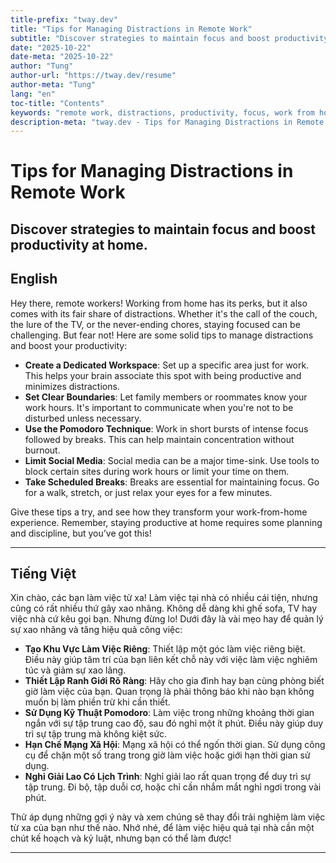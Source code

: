 ```yaml
---
title-prefix: "tway.dev"
title: "Tips for Managing Distractions in Remote Work"
subtitle: "Discover strategies to maintain focus and boost productivity at home."
date: "2025-10-22"
date-meta: "2025-10-22"
author: "Tung"
author-url: "https://tway.dev/resume"
author-meta: "Tung"
lang: "en"
toc-title: "Contents"
keywords: "remote work, distractions, productivity, focus, work from home"
description-meta: "tway.dev - Tips for Managing Distractions in Remote Work - Discover strategies to maintain focus and boost productivity at home."
---
```


# Tips for Managing Distractions in Remote Work
## Discover strategies to maintain focus and boost productivity at home.

## English
Hey there, remote workers! Working from home has its perks, but it also comes with its fair share of distractions. Whether it's the call of the couch, the lure of the TV, or the never-ending chores, staying focused can be challenging. But fear not! Here are some solid tips to manage distractions and boost your productivity:

- **Create a Dedicated Workspace**: Set up a specific area just for work. This helps your brain associate this spot with being productive and minimizes distractions.
- **Set Clear Boundaries**: Let family members or roommates know your work hours. It's important to communicate when you're not to be disturbed unless necessary.
- **Use the Pomodoro Technique**: Work in short bursts of intense focus followed by breaks. This can help maintain concentration without burnout.
- **Limit Social Media**: Social media can be a major time-sink. Use tools to block certain sites during work hours or limit your time on them.
- **Take Scheduled Breaks**: Breaks are essential for maintaining focus. Go for a walk, stretch, or just relax your eyes for a few minutes.

Give these tips a try, and see how they transform your work-from-home experience. Remember, staying productive at home requires some planning and discipline, but you’ve got this!

---

## Tiếng Việt
Xin chào, các bạn làm việc từ xa! Làm việc tại nhà có nhiều cái tiện, nhưng cũng có rất nhiều thứ gây xao nhãng. Không dễ dàng khi ghế sofa, TV hay việc nhà cứ kêu gọi bạn. Nhưng đừng lo! Dưới đây là vài mẹo hay để quản lý sự xao nhãng và tăng hiệu quả công việc:

- **Tạo Khu Vực Làm Việc Riêng**: Thiết lập một góc làm việc riêng biệt. Điều này giúp tâm trí của bạn liên kết chỗ này với việc làm việc nghiêm túc và giảm sự xao lãng.
- **Thiết Lập Ranh Giới Rõ Ràng**: Hãy cho gia đình hay bạn cùng phòng biết giờ làm việc của bạn. Quan trọng là phải thông báo khi nào bạn không muốn bị làm phiền trừ khi cần thiết.
- **Sử Dụng Kỹ Thuật Pomodoro**: Làm việc trong những khoảng thời gian ngắn với sự tập trung cao độ, sau đó nghỉ một ít phút. Điều này giúp duy trì sự tập trung mà không kiệt sức.
- **Hạn Chế Mạng Xã Hội**: Mạng xã hội có thể ngốn thời gian. Sử dụng công cụ để chặn một số trang trong giờ làm việc hoặc giới hạn thời gian sử dụng.
- **Nghỉ Giải Lao Có Lịch Trình**: Nghỉ giải lao rất quan trọng để duy trì sự tập trung. Đi bộ, tập duỗi cơ, hoặc chỉ cần nhắm mắt nghỉ ngơi trong vài phút.

Thử áp dụng những gợi ý này và xem chúng sẽ thay đổi trải nghiệm làm việc từ xa của bạn như thế nào. Nhớ nhé, để làm việc hiệu quả tại nhà cần một chút kế hoạch và kỷ luật, nhưng bạn có thể làm được!

---